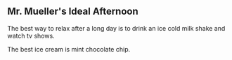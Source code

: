 ## Mr. Mueller's Ideal Afternoon

The best way to relax after a long day is to drink an ice cold milk shake and watch tv shows.

The best ice cream is mint chocolate chip.